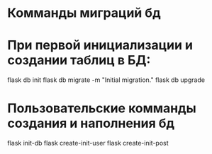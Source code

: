 # Комманды миграций бд
# При первой инициализации и создании таблиц в БД:

flask db init
flask db migrate -m "Initial migration."
flask db upgrade


# Пользовательские комманды создания и наполнения бд
flask init-db
flask create-init-user
flask create-init-post
